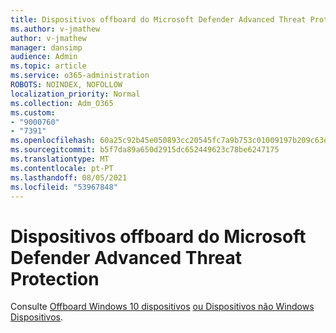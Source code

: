 ```yaml
---
title: Dispositivos offboard do Microsoft Defender Advanced Threat Protection
ms.author: v-jmathew
author: v-jmathew
manager: dansimp
audience: Admin
ms.topic: article
ms.service: o365-administration
ROBOTS: NOINDEX, NOFOLLOW
localization_priority: Normal
ms.collection: Adm_O365
ms.custom:
- "9000760"
- "7391"
ms.openlocfilehash: 60a25c92b45e050893cc20545fc7a9b753c01009197b209c63e3bc56accf1e04
ms.sourcegitcommit: b5f7da89a650d2915dc652449623c78be6247175
ms.translationtype: MT
ms.contentlocale: pt-PT
ms.lasthandoff: 08/05/2021
ms.locfileid: "53967848"
---
```

# <a name="offboard-devices-from-microsoft-defender-advanced-threat-protection"></a>Dispositivos offboard do Microsoft Defender Advanced Threat Protection

Consulte [Offboard Windows 10 dispositivos](https://go.microsoft.com/fwlink/?linkid=2143629) [ou Dispositivos não Windows Dispositivos](https://go.microsoft.com/fwlink/?linkid=2143630).
